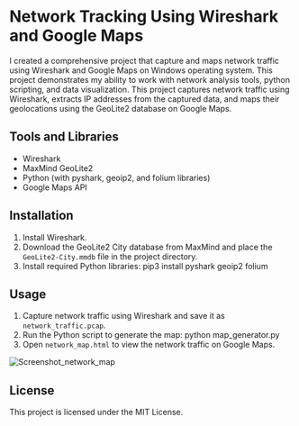 # Network Tracking Using Wireshark and Google Maps

I created a comprehensive project that capture and maps network traffic using Wireshark and Google Maps on Windows operating system. This project demonstrates my ability to work with network analysis tools, python scripting, and data visualization. This project captures network traffic using Wireshark, extracts IP addresses from the captured data, and maps their geolocations using the GeoLite2 database on Google Maps.

## Tools and Libraries

- Wireshark
- MaxMind GeoLite2
- Python (with pyshark, geoip2, and folium libraries)
- Google Maps API

## Installation

1. Install Wireshark.
2. Download the GeoLite2 City database from MaxMind and place the `GeoLite2-City.mmdb` file in the project directory.
3. Install required Python libraries:
  pip3 install pyshark geoip2 folium	

## Usage

1. Capture network traffic using Wireshark and save it as `network_traffic.pcap`.
2. Run the Python script to generate the map:
  python map_generator.py
3. Open `network_map.html` to view the network traffic on Google Maps.

![Screenshot_network_map](https://github.com/MenakaGodakanda/network-tracking/assets/156875412/94f951f1-075b-4bf9-8075-d6ca24b174df)

## License

This project is licensed under the MIT License.
